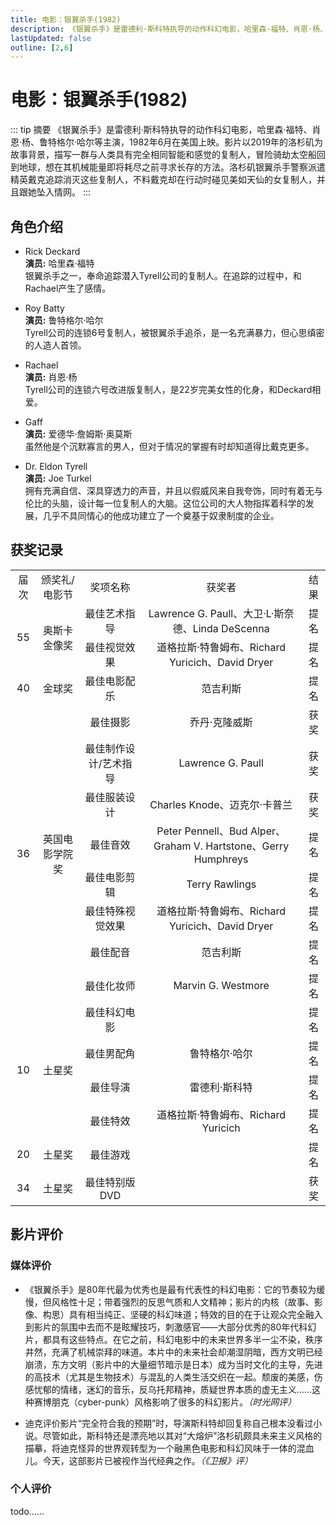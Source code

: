 ```yaml
---
title: 电影：银翼杀手(1982)
description: 《银翼杀手》是雷德利·斯科特执导的动作科幻电影，哈里森·福特、肖恩·杨、鲁特格尔·哈尔等主演，1982年6月在美国上映。影片以2019年的洛杉矶为故事背景，描写一群与人类具有完全相同智能和感觉的复制人，冒险骑劫太空船回到地球，想在其机械能量即将耗尽之前寻求长存的方法。洛杉矶银翼杀手警察派遣精英戴克追踪消灭这些复制人，不料戴克却在行动时碰见美如天仙的女复制人，并且跟她坠入情网。
lastUpdated: false
outline: [2,6]
---
```


# 电影：银翼杀手(1982)

::: tip 摘要
《银翼杀手》是雷德利·斯科特执导的动作科幻电影，哈里森·福特、肖恩·杨、鲁特格尔·哈尔等主演，1982年6月在美国上映。影片以2019年的洛杉矶为故事背景，描写一群与人类具有完全相同智能和感觉的复制人，冒险骑劫太空船回到地球，想在其机械能量即将耗尽之前寻求长存的方法。洛杉矶银翼杀手警察派遣精英戴克追踪消灭这些复制人，不料戴克却在行动时碰见美如天仙的女复制人，并且跟她坠入情网。
:::

## 角色介绍

  * Rick Deckard  
  **演员:** 哈里森·福特  
  银翼杀手之一，奉命追踪潜入Tyrell公司的复制人。在追踪的过程中，和Rachael产生了感情。

  * Roy Batty  
  **演员:** 鲁特格尔·哈尔  
  Tyrell公司的连锁6号复制人，被银翼杀手追杀，是一名充满暴力，但心思缜密的人造人首领。

  * Rachael  
  **演员:** 肖恩·杨  
  Tyrell公司的连锁六号改进版复制人，是22岁完美女性的化身，和Deckard相爱。

  * Gaff  
  **演员:** 爱德华·詹姆斯·奥莫斯  
  虽然他是个沉默寡言的男人，但对于情况的掌握有时却知道得比戴克更多。

  * Dr. Eldon Tyrell  
  **演员:** Joe Turkel  
  拥有充满自信、深具穿透力的声音，并且以假威风来自我夸饰，同时有着无与伦比的头脑，设计每一位复制人的大脑。这位公司的大人物指挥着科学的发展，几乎不具同情心的他成功建立了一个奠基于奴隶制度的企业。

## 获奖记录
<table style="text-align: center">
   <tr>
      <td>届次</td>
      <td>颁奖礼/电影节</td>
      <td>奖项名称</td>
      <td>获奖者</td>
      <td>结果</td>
   </tr>
   <tr>
      <td rowspan="2">55</td>
      <td rowspan="2">奥斯卡金像奖</td>
      <td>最佳艺术指导</td>
      <td>Lawrence G. Paull、大卫·L·斯奈德、Linda DeScenna</td>
      <td>提名</td>
   </tr>
   <tr>
      <td>最佳视觉效果</td>
      <td>道格拉斯·特鲁姆布、Richard Yuricich、David Dryer</td>
      <td>提名</td>
   </tr>
   <tr>
      <td>40</td>
      <td>金球奖</td>
      <td>最佳电影配乐</td>
      <td>范吉利斯</td>
      <td>提名</td>
   </tr>
   <tr>
      <td rowspan="8">36</td>
      <td rowspan="8">英国电影学院奖</td>
      <td>最佳摄影</td>
      <td>乔丹·克隆威斯</td>
      <td>获奖</td>
   </tr>
   <tr>
      <td>最佳制作设计/艺术指导</td>
      <td>Lawrence G. Paull</td>
      <td>获奖</td>
   </tr>
   <tr>
      <td>最佳服装设计</td>
      <td>Charles Knode、迈克尔·卡普兰</td>
      <td>获奖</td>
   </tr>
   <tr>
      <td>最佳音效</td>
      <td>Peter Pennell、Bud Alper、Graham V. Hartstone、Gerry Humphreys</td>
      <td>提名</td>
   </tr>
   <tr>
      <td>最佳电影剪辑</td>
      <td>Terry Rawlings</td>
      <td>提名</td>
   </tr>
   <tr>
      <td>最佳特殊视觉效果</td>
      <td>道格拉斯·特鲁姆布、Richard Yuricich、David Dryer</td>
      <td>提名</td>
   </tr>
   <tr>
      <td>最佳配音</td>
      <td>范吉利斯</td>
      <td>提名</td>
   </tr>
   <tr>
      <td>最佳化妆师</td>
      <td>Marvin G. Westmore</td>
      <td>提名</td>
   </tr>
   <tr>
      <td rowspan="4">10</td>
      <td rowspan="4">土星奖</td>
      <td>最佳科幻电影</td>
      <td></td>
      <td>提名</td>
   </tr>
   <tr>
      <td>最佳男配角</td>
      <td>鲁特格尔·哈尔</td>
      <td>提名</td>
   </tr>
   <tr>
      <td>最佳导演</td>
      <td>雷德利·斯科特</td>
      <td>提名</td>
   </tr>
   <tr>
      <td>最佳特效</td>
      <td>道格拉斯·特鲁姆布、Richard Yuricich</td>
      <td>提名</td>
   </tr>
   <tr>
      <td>20</td>
      <td>土星奖</td>
      <td>最佳游戏</td>
      <td></td>
      <td>提名</td>
   </tr>
   <tr>
      <td>34</td>
      <td>土星奖</td>
      <td>最佳特别版DVD</td>
      <td></td>
      <td>获奖</td>
   </tr>
</table>


## 影片评价

### 媒体评价

* 《银翼杀手》是80年代最为优秀也是最有代表性的科幻电影：它的节奏较为缓慢，但风格性十足；带着强烈的反思气质和人文精神；影片的内核（故事、影像、构思）具有相当纯正、坚硬的科幻味道；特效的目的在于让观众完全融入到影片的氛围中去而不是眩耀技巧，刺激感官——大部分优秀的80年代科幻片，都具有这些特点。在它之前，科幻电影中的未来世界多半一尘不染，秩序井然，充满了机械崇拜的味道。本片中的未来社会却潮湿阴暗，西方文明已经崩溃，东方文明（影片中的大量细节暗示是日本）成为当时文化的主导，先进的高技术（尤其是生物技术）与混乱的人类生活交织在一起。颓废的美感，伤感忧郁的情绪，迷幻的音乐，反乌托邦精神，质疑世界本质的虚无主义……这种赛博朋克（cyber-punk）风格影响了很多的科幻影片。_（时光网评）_

* 迪克评价影片“完全符合我的预期”时，导演斯科特却回复称自己根本没看过小说。尽管如此，斯科特还是漂亮地以其对“大熔炉”洛杉矶颇具未来主义风格的描摹，将迪克怪异的世界观转型为一个融黑色电影和科幻风味于一体的混血儿。今天，这部影片已被视作当代经典之作。_（《卫报》评）_

### 个人评价
  todo......